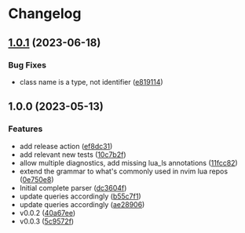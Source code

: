 # Changelog

## [1.0.1](https://github.com/amaanq/tree-sitter-luadoc/compare/v1.0.0...v1.0.1) (2023-06-18)


### Bug Fixes

* class name is a type, not identifier ([e819114](https://github.com/amaanq/tree-sitter-luadoc/commit/e81911491b590fbd3c3a4fd22548196b47391c0d))

## 1.0.0 (2023-05-13)


### Features

* add release action ([ef8dc31](https://github.com/amaanq/tree-sitter-luadoc/commit/ef8dc31764d9d9a79b32173b1e888a012dfd6078))
* add relevant new tests ([10c7b2f](https://github.com/amaanq/tree-sitter-luadoc/commit/10c7b2f88742e3c56cc165791c742f0cd51ee46e))
* allow multiple diagnostics, add missing lua_ls annotations ([11fcc82](https://github.com/amaanq/tree-sitter-luadoc/commit/11fcc82c19eb4bdf54daaf9d3e5d604c08d29096))
* extend the grammar to what's commonly used in nvim lua repos ([0e750e8](https://github.com/amaanq/tree-sitter-luadoc/commit/0e750e84c3ed20fa8782559894086f613c8abb90))
* Initial complete parser ([dc3604f](https://github.com/amaanq/tree-sitter-luadoc/commit/dc3604fbfef515ad29f961303732d9914fb86ccf))
* update queries accordingly ([b55c7f1](https://github.com/amaanq/tree-sitter-luadoc/commit/b55c7f14a3b86057481261998f2ac5e201ecfd27))
* update queries accordingly ([ae28906](https://github.com/amaanq/tree-sitter-luadoc/commit/ae28906932d20af4c921140713985ee9a409780c))
* v0.0.2 ([40a67ee](https://github.com/amaanq/tree-sitter-luadoc/commit/40a67ee798eb3c989fffde0277ff6de740ebaf34))
* v0.0.3 ([5c9572f](https://github.com/amaanq/tree-sitter-luadoc/commit/5c9572faf56d1fa0f7e0740c94de1c4f67c6af5e))
